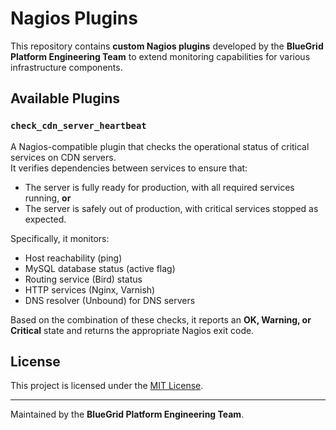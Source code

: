 # Nagios Plugins

This repository contains **custom Nagios plugins** developed by the **BlueGrid Platform Engineering Team** to extend monitoring capabilities for various infrastructure components.

## Available Plugins

### `check_cdn_server_heartbeat`

A Nagios-compatible plugin that checks the operational status of critical services on CDN servers.  
It verifies dependencies between services to ensure that:

- The server is fully ready for production, with all required services running, **or**
- The server is safely out of production, with critical services stopped as expected.

Specifically, it monitors:

- Host reachability (ping)
- MySQL database status (active flag)
- Routing service (Bird) status
- HTTP services (Nginx, Varnish)
- DNS resolver (Unbound) for DNS servers

Based on the combination of these checks, it reports an **OK, Warning, or Critical** state and returns the appropriate Nagios exit code.

## License

This project is licensed under the [MIT License](LICENSE).

---

Maintained by the **BlueGrid Platform Engineering Team**.